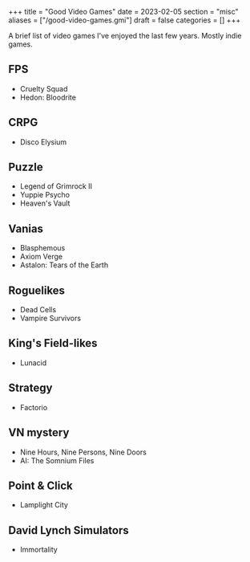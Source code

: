 +++
title = "Good Video Games"
date = 2023-02-05
section = "misc"
aliases = ["/good-video-games.gmi"]
draft = false
categories = []
+++


A brief list of video games I've enjoyed the last few years. Mostly indie games.

## FPS 

* Cruelty Squad
* Hedon: Bloodrite

## CRPG

* Disco Elysium

## Puzzle

* Legend of Grimrock II
* Yuppie Psycho
* Heaven's Vault

## Vanias

* Blasphemous
* Axiom Verge
* Astalon: Tears of the Earth

## Roguelikes

* Dead Cells
* Vampire Survivors

## King's Field-likes

* Lunacid

## Strategy

* Factorio

## VN mystery

* Nine Hours, Nine Persons, Nine Doors
* AI: The Somnium Files

## Point & Click

* Lamplight City

## David Lynch Simulators

* Immortality
